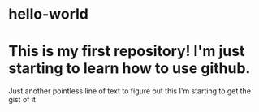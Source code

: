 # hello-world
This is my first repository!
I'm just starting to learn how to use github.
=======
Just another pointless line of text to figure out this
I'm starting to get the gist of it
